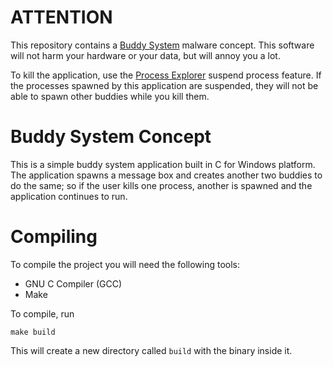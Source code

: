 # ATTENTION

This repository contains a [Buddy System](https://en.wikipedia.org/wiki/Buddy_system) malware concept. This software will not harm your hardware or your data, but will annoy you a lot.

To kill the application, use the [Process Explorer](https://learn.microsoft.com/en-us/sysinternals/downloads/process-explorer) suspend process feature. If the processes spawned by this application are suspended, they will not be able to spawn other buddies while you kill them.

# Buddy System Concept

This is a simple buddy system application built in C for Windows platform. The application spawns a message box and creates another two buddies to do the same; so if the user kills one process, another is spawned and the application continues to run.

# Compiling

To compile the project you will need the following tools:
- GNU C Compiler (GCC)
- Make

To compile, run

```
make build
```

This will create a new directory called `build` with the binary inside it.
